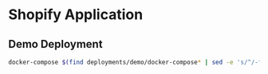 # Shopify Application

## Demo Deployment
```bash
docker-compose $(find deployments/demo/docker-compose* | sed -e 's/^/-f /') up -d
```